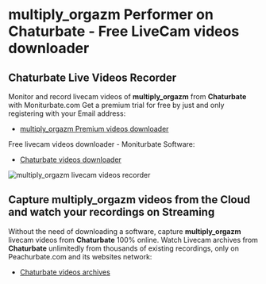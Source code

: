 # multiply_orgazm Performer on Chaturbate - Free LiveCam videos downloader

## Chaturbate Live Videos Recorder

Monitor and record livecam videos of **multiply_orgazm** from **Chaturbate** with Moniturbate.com
Get a premium trial for free by just and only registering with your Email address:
* [multiply_orgazm Premium videos downloader](https://moniturbate.com/request-demo-licence-key.html)

Free livecam videos downloader - Moniturbate Software:
* [Chaturbate videos downloader](https://moniturbate.com/moniturbate-download-software.html)

![multiply_orgazm livecam videos recorder](https://peachurnet.com/templates/moniturbate-software.png)


## Capture multiply_orgazm videos from the Cloud and watch your recordings on Streaming

Without the need of downloading a software, capture **multiply_orgazm** livecam videos from **Chaturbate** 100% online.
Watch Livecam archives from **Chaturbate** unlimitedly from thousands of existing recordings, only on Peachurbate.com and its websites network:
* [Chaturbate videos archives](https://peachurnet.com/)